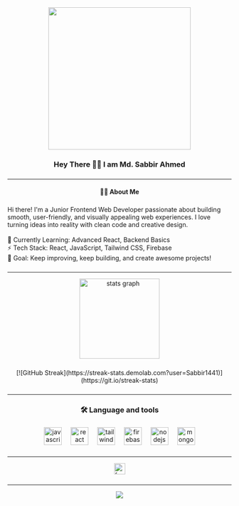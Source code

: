 <div align="center">
<img height="320" src="https://i.ibb.co.com/vCk09Zrx/Blue-Minimalist-Personal-Branding-Youtube-Banner-2.jpg"  />
</div>

###

<h3 align="center">Hey There 👋🏾 I am Md. Sabbir Ahmed</h3>

###


---

<h4 align="center">👩‍💻  About Me</h4>

###

<p align="left">Hi there! I'm a Junior Frontend Web Developer passionate about building smooth, user-friendly, and visually appealing web experiences. I love turning ideas into reality with clean code and creative design.  <br><br>🌱 Currently Learning: Advanced React, Backend Basics  <br>⚡ Tech Stack: React, JavaScript, Tailwind CSS, Firebase  <br>🎯 Goal: Keep improving, keep building, and create awesome projects!</p>

###


---

<div align="center">
<img src="https://github-readme-stats.vercel.app/api?username=Sabbir1441&hide_title=true&hide_rank=false&show_icons=true&include_all_commits=true&count_private=true&disable_animations=false&theme=dracula&locale=en&hide_border=false&order=1" height="180" alt="stats graph"  />
</div>

###

<div align="center">
[![GitHub Streak](https://streak-stats.demolab.com?user=Sabbir1441)](https://git.io/streak-stats)
</div>

###


---

<h3 align="center">🛠 Language and tools</h3>

###

<div align="center">
<img src="https://skillicons.dev/icons?i=js" height="40" alt="javascript logo"  />
<img width="12" />
<img src="https://skillicons.dev/icons?i=react" height="40" alt="react logo"  />
<img width="12" />
<img src="https://skillicons.dev/icons?i=tailwind" height="40" alt="tailwindcss logo"  />
<img width="12" />
<img src="https://cdn.jsdelivr.net/gh/devicons/devicon/icons/firebase/firebase-plain-wordmark.svg" height="40" alt="firebase logo"  />
<img width="12" />
<img src="https://skillicons.dev/icons?i=nodejs" height="40" alt="nodejs logo"  />
<img width="12" />
<img src="https://cdn.jsdelivr.net/gh/devicons/devicon/icons/mongodb/mongodb-original.svg" height="40" alt="mongodb logo"  />
</div>

###


---

<div align="center">
<img src="https://img.shields.io/static/v1?message=Facebook&logo=facebook&label=&color=1877F2&logoColor=white&labelColor=&style=for-the-badge" height="25" alt="facebook logo"  />
</div>

###


---

<div align="center">
<img src="https://visitor-badge.laobi.icu/badge?page_id=Sabbir1441.Sabbir1441&"  />
</div>

###
